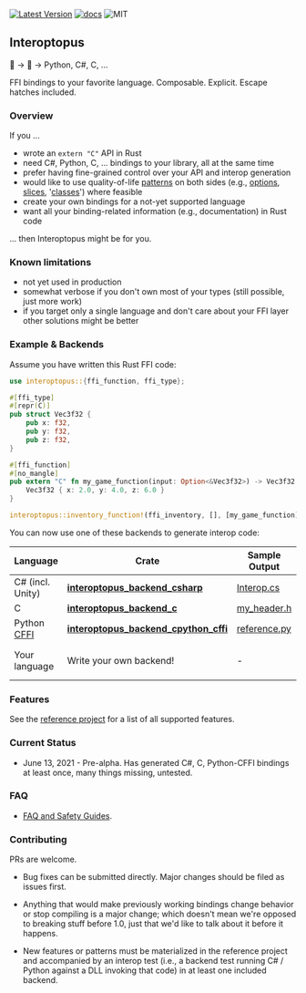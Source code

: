 
[![Latest Version]][crates.io]
[![docs]][docs.rs]
![MIT]

## Interoptopus

🦀  →  🐙 →  Python, C#, C, ...

FFI bindings to your favorite language. Composable. Explicit. Escape hatches included.


### Overview

If you ...

- wrote an `extern "C"` API in Rust
- need C#, Python, C, ... bindings to your library, all at the same time
- prefer having fine-grained control over your API and interop generation
- would like to use quality-of-life [patterns](crate::patterns) on both sides (e.g., [options](crate::patterns::option), [slices](crate::patterns::slice), '[classes](crate::patterns::class)') where feasible
- create your own bindings for a not-yet supported language
- want all your binding-related information (e.g., documentation) in Rust code

... then Interoptopus might be for you.


### Known limitations

- not yet used in production
- somewhat verbose if you don't own most of your types (still possible, just more work)
- if you target only a single language and don't care about your FFI layer other solutions might be better


### Example & Backends

Assume you have written this Rust FFI code:

```rust
use interoptopus::{ffi_function, ffi_type};

#[ffi_type]
#[repr(C)]
pub struct Vec3f32 {
    pub x: f32,
    pub y: f32,
    pub z: f32,
}

#[ffi_function]
#[no_mangle]
pub extern "C" fn my_game_function(input: Option<&Vec3f32>) -> Vec3f32 {
    Vec3f32 { x: 2.0, y: 4.0, z: 6.0 }
}

interoptopus::inventory_function!(ffi_inventory, [], [my_game_function], []);
```

You can now use one of these backends to generate interop code:

| Language | Crate | Sample Output | Comment |
| --- | --- | --- | --- |
| C# (incl. Unity) | [**interoptopus_backend_csharp**](https://crates.io/crates/interoptopus_backend_csharp) | [Interop.cs](https://github.com/ralfbiedert/interoptopus/blob/master/interoptopus_backend_csharp/tests/output/Interop.cs) | Built-in. |
| C | [**interoptopus_backend_c**](https://crates.io/crates/interoptopus_backend_c) | [my_header.h](https://github.com/ralfbiedert/interoptopus/blob/master/interoptopus_backend_c/tests/output/my_header.h) | Built-in.|
| Python [CFFI](https://cffi.readthedocs.io/en/latest/index.html) | [**interoptopus_backend_cpython_cffi**](https://crates.io/crates/interoptopus_backend_cpython_cffi) | [reference.py](https://github.com/ralfbiedert/interoptopus/blob/master/interoptopus_backend_cpython_cffi/tests/output/reference_project.py) | Built-in.  |
| Your language | Write your own backend! | - | See existing backends. |

### Features

See the [reference project](https://github.com/ralfbiedert/interoptopus/tree/master/interoptopus_reference_project/src) for a list of all supported features.

### Current Status

- June 13, 2021 - Pre-alpha. Has generated C#, C, Python-CFFI bindings at least once, many things missing, untested.


### FAQ

- [FAQ and Safety Guides](https://github.com/ralfbiedert/interoptopus/blob/master/FAQ.md).

### Contributing

PRs are welcome.

- Bug fixes can be submitted directly. Major changes should be filed as issues
first.

- Anything that would make previously working bindings change behavior or stop compiling
is a major change; which doesn't mean we're opposed to breaking stuff before 1.0, just that
we'd like to talk about it before it happens.

- New features or patterns must be materialized in the reference project and accompanied by
an interop test (i.e., a backend test running C# / Python against a DLL invoking that code)
in at least one included backend.

[Latest Version]: https://img.shields.io/crates/v/interoptopus.svg
[crates.io]: https://crates.io/crates/interoptopus
[MIT]: https://img.shields.io/badge/license-MIT-blue.svg
[docs]: https://docs.rs/interoptopus/badge.svg
[docs.rs]: https://docs.rs/interoptopus/
